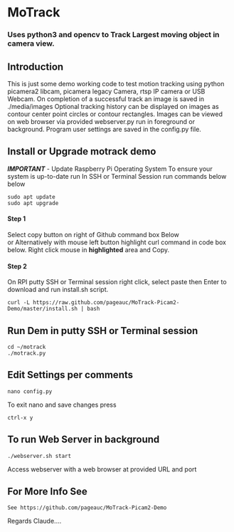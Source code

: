 # MoTrack 
### Uses python3 and opencv to Track Largest moving object in camera view.

## Introduction
This is just some demo working code to test motion tracking using python picamera2 libcam, picamera legacy Camera,  rtsp IP camera or USB Webcam.
On completion of a successful track an image is saved in ./media/images
Optional tracking history can be displayed on images as contour center point circles or contour rectangles.
Images can be viewed on web browser via provided webserver.py run in foreground or background. 
Program user settings are saved in the config.py file.

## Install or Upgrade motrack demo
***IMPORTANT*** - Update Raspberry Pi Operating System To ensure your system is up-to-date run
In SSH or Terminal Session run commands below below

    sudo apt update
    sudo apt upgrade

#### Step 1
Select copy button on right of Github command box Below  
or Alternatively with mouse left button highlight curl command in code box below. Right click mouse in **highlighted** area and Copy.     

#### Step 2
On RPI putty SSH or Terminal session right click, select paste then Enter to download and run install.sh script.

    curl -L https://raw.github.com/pageauc/MoTrack-Picam2-Demo/master/install.sh | bash

## Run Dem in putty SSH or Terminal session

    cd ~/motrack
    ./motrack.py

## Edit Settings per comments

    nano config.py

To exit nano and save changes press

    ctrl-x y

## To run Web Server in background

    ./webserver.sh start

Access webserver with a web browser at provided URL and port

## For More Info See

    See https://github.com/pageauc/MoTrack-Picam2-Demo


Regards Claude....
